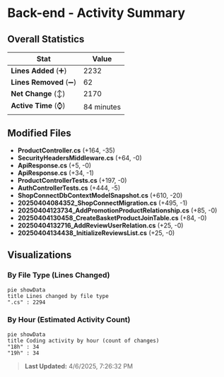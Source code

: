 # Back-end - Activity Summary 

## Overall Statistics

| Stat                   | Value                                                             |
| ---------------------- | ----------------------------------------------------------------- |
| **Lines Added** (➕)   | 2232                                          |
| **Lines Removed** (➖) | 62                                        |
| **Net Change** (↕)    | 2170                |
| **Active Time** (⌚)   | 84 minutes |


## Modified Files
- **ProductController.cs** (+164, -35)
- **SecurityHeadersMiddleware.cs** (+64, -0)
- **ApiResponse.cs** (+5, -0)
- **ApiResponse.cs** (+34, -1)
- **ProductControllerTests.cs** (+197, -0)
- **AuthControllerTests.cs** (+444, -5)
- **ShopConnectDbContextModelSnapshot.cs** (+610, -20)
- **20250404084352_ShopConnectMigration.cs** (+495, -1)
- **20250404123734_AddPromotionProductRelationship.cs** (+85, -0)
- **20250404130458_CreateBasketProductJoinTable.cs** (+84, -0)
- **20250404132716_AddReviewUserRelation.cs** (+25, -0)
- **20250404134438_InitializeReviewsList.cs** (+25, -0)

## Visualizations

### By File Type (Lines Changed)

```mermaid
pie showData
title Lines changed by file type
".cs" : 2294
```

### By Hour (Estimated Activity Count)

```mermaid
pie showData
title Coding activity by hour (count of changes)
"18h" : 34
"19h" : 34
```


> **Last Updated:** 4/6/2025, 7:26:32 PM